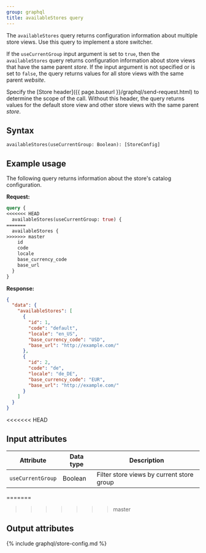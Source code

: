 ```yaml
---
group: graphql
title: availableStores query
---
```


The `availableStores` query returns configuration information about multiple store views. Use this query to implement a store switcher.

If the `useCurrentGroup` input argument is set to `true`, then the `availableStores` query returns configuration information about store views that have the same parent _store_. If the input argument is not specified or is set to `false`, the query returns values for all store views with the same parent _website_.

Specify the [Store header]({{ page.baseurl }}/graphql/send-request.html) to determine the scope of the call. Without this header, the query returns values for the default store view and other store views with the same parent _store_.

## Syntax

`availableStores(useCurrentGroup: Boolean): [StoreConfig]`

## Example usage

The following query returns information about the store's catalog configuration.

**Request:**

```graphql
query {
<<<<<<< HEAD
  availableStores(useCurrentGroup: true) {
=======
  availableStores {
>>>>>>> master
    id
    code
    locale
    base_currency_code
    base_url
  }
}
```

**Response:**

```json
{
  "data": {
    "availableStores": [
      {
        "id": 1,
        "code": "default",
        "locale": "en_US",
        "base_currency_code": "USD",
        "base_url": "http://example.com/"
      },
      {
        "id": 2,
        "code": "de",
        "locale": "de_DE",
        "base_currency_code": "EUR",
        "base_url": "http://example.com/"
      }
    ]
  }
}
```

<<<<<<< HEAD
## Input attributes

Attribute | Data type | Description
--- | --- | ---
`useCurrentGroup` | Boolean | Filter store views by current store group

=======
>>>>>>> master
## Output attributes

{% include graphql/store-config.md %}
